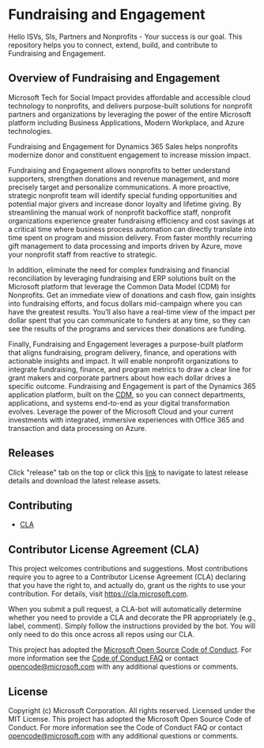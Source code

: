 # Fundraising and Engagement

Hello ISVs, SIs, Partners and Nonprofits - Your success is our goal. This repository helps you to connect, extend, build, and contribute to Fundraising and Engagement.

## Overview of Fundraising and Engagement

Microsoft Tech for Social Impact provides affordable and accessible cloud technology to nonprofits, and delivers purpose-built solutions for nonprofit partners and organizations by leveraging the power of the entire Microsoft platform including Business Applications, Modern Workplace, and Azure technologies.

Fundraising and Engagement for Dynamics 365 Sales helps nonprofits modernize donor and constituent engagement to increase mission impact.

Fundraising and Engagement allows nonprofits to better understand supporters, strengthen donations and revenue management, and more precisely target and personalize communications.  A more proactive, strategic nonprofit team will identify special funding opportunities and potential major givers and increase donor loyalty and lifetime giving. By streamlining the manual work of nonprofit backoffice staff, nonprofit organizations experience greater fundraising efficiency and cost savings at a critical time where business process automation can directly translate into time spent on program and mission delivery. From faster monthly recurring gift management to data processing and imports driven by Azure, move your nonprofit staff from reactive to strategic.

In addition, eliminate the need for complex fundraising and financial reconciliation by leveraging fundraising and ERP solutions built on the Microsoft platform that leverage the Common Data Model (CDM) for Nonprofits. Get an immediate view of donations and cash flow, gain insights into fundraising efforts, and focus dollars mid-campaign where you can have the greatest results. You’ll also have a real-time view of the impact per dollar spent that you can communicate to funders at any time, so they can see the results of the programs and services their donations are funding.

Finally, Fundraising and Engagement leverages a purpose-built platform that aligns fundraising, program delivery, finance, and operations with actionable insights and impact. It will enable nonprofit organizations to integrate fundraising, finance, and program metrics to draw a clear line for grant makers and corporate partners about how each dollar drives a specific outcome. Fundraising and Engagement is part of the Dynamics 365 application platform, built on the [CDM](https://appsource.microsoft.com/en-us/product/dynamics-365/msnfp.msftnonprofitcommondatamodel?tab=Overview), so you can connect departments, applications, and systems end-to-end as your digital transformation evolves. Leverage the power of the Microsoft Cloud and your current investments with integrated, immersive experiences with Office 365 and transaction and data processing on Azure.

## Releases

Click "release" tab on the top or click this [link](https://github.com/microsoft/fundraising-and-engagement/releases) to navigate to latest release details and download the latest release assets.

## Contributing

* [CLA](#Contributor-License-Agreement-(CLA))

## Contributor License Agreement (CLA)

This project welcomes contributions and suggestions.  Most contributions require you to agree to a
Contributor License Agreement (CLA) declaring that you have the right to, and actually do, grant us
the rights to use your contribution. For details, visit https://cla.microsoft.com.

When you submit a pull request, a CLA-bot will automatically determine whether you need to provide
a CLA and decorate the PR appropriately (e.g., label, comment). Simply follow the instructions
provided by the bot. You will only need to do this once across all repos using our CLA.

This project has adopted the [Microsoft Open Source Code of Conduct](https://opensource.microsoft.com/codeofconduct/).
For more information see the [Code of Conduct FAQ](https://opensource.microsoft.com/codeofconduct/faq/) or
contact [opencode@microsoft.com](mailto:opencode@microsoft.com) with any additional questions or comments.

## License

Copyright (c) Microsoft Corporation. All rights reserved.
Licensed under the MIT License.
This project has adopted the Microsoft Open Source Code of Conduct. For more information see the Code of Conduct FAQ or contact opencode@microsoft.com with any additional questions or comments.
